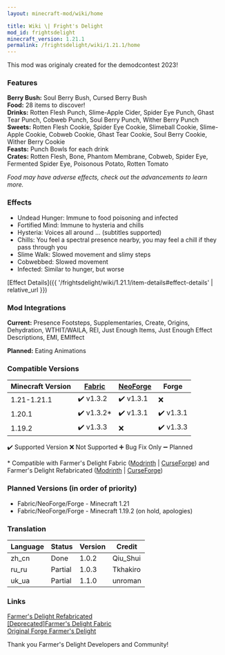 ```yaml
---
layout: minecraft-mod/wiki/home

title: Wiki \| Fright's Delight
mod_id: frightsdelight
minecraft_version: 1.21.1
permalink: /frightsdelight/wiki/1.21.1/home
---
```


This mod was originaly created for the demodcontest 2023!

### Features

<strong>Berry Bush:</strong> Soul Berry Bush, Cursed Berry Bush<br>
<strong>Food:</strong> 28 items to discover!<br>
<strong>Drinks:</strong> Rotten Flesh Punch, Slime-Apple Cider, Spider Eye Punch, Ghast Tear Punch, Cobweb Punch, Soul Berry Punch, Wither Berry Punch<br>
<strong>Sweets:</strong> Rotten Flesh Cookie, Spider Eye Cookie, Slimeball Cookie, Slime-Apple Cookie, Cobweb Cookie, Ghast Tear Cookie, Soul Berry Cookie, Wither Berry Cookie<br>
<strong>Feasts:</strong> Punch Bowls for each drink<br>
<strong>Crates:</strong> Rotten Flesh, Bone, Phantom Membrane, Cobweb, Spider Eye, Fermented Spider Eye, Poisonous Potato, Rotten Tomato<br>

*Food may have adverse effects, check out the advancements to learn more.*

### Effects

- Undead Hunger: Immune to food poisoning and infected
- Fortified Mind: Immune to hysteria and chills
- Hysteria: Voices all around … (subtitles supported)
- Chills: You feel a spectral presence nearby, you may feel a chill if they pass through you
- Slime Walk: Slowed movement and slimy steps
- Cobwebbed: Slowed movement
- Infected: Similar to hunger, but worse

[Effect Details]({{ '/frightsdelight/wiki/1.21.1/item-details#effect-details' | relative_url }})

### Mod Integrations

**Current:** Presence Footsteps, Supplementaries, Create, Origins, Dehydration, WTHIT/WAILA, REI, Just Enough Items, Just Enough Effect Descriptions, EMI, EMIffect

**Planned:** Eating Animations

### Compatible Versions

| Minecraft Version    | [Fabric](https://fabricmc.net) | [NeoForge](https://neoforged.net) | Forge                     |
| -------------------- | ------------------------------ | --------------------------------- | ------------------------- |
| 1.21-1.21.1          | :heavy_check_mark: v1.3.2      | :heavy_check_mark: v1.3.1         | :x:                       |
| 1.20.1               | :heavy_check_mark: v1.3.2*     | :heavy_check_mark: v1.3.1         | :heavy_check_mark: v1.3.1 |
| 1.19.2               | :heavy_check_mark: v1.3.3      | :x:                               | :heavy_check_mark: v1.3.3 |

:heavy_check_mark: Supported Version
:x: Not Supported
:heavy_plus_sign: Bug Fix Only
:heavy_minus_sign: Planned

\* Compatible with Farmer's Delight Fabric ([Modrinth](https://modrinth.com/mod/farmers-delight-fabric) \| [CurseForge](https://www.curseforge.com/minecraft/mc-mods/farmers-delight-fabric)) and Farmer's Delight Refabricated ([Modrinth](https://modrinth.com/mod/farmers-delight-refabricated) \| [CurseForge](https://www.curseforge.com/minecraft/mc-mods/farmers-delight-refabricated))

### Planned Versions (in order of priority)
- Fabric/NeoForge/Forge - Minecraft 1.21
- Fabric/NeoForge/Forge - Minecraft 1.19.2 (on hold, apologies)

### Translation

| Language                | Status  | Version  | Credit            |
| ----------------------- | ------- | -------- | ----------------- |
| zh_cn                   | Done    | 1.0.2    | Qiu_Shui          |
| ru_ru                   | Partial | 1.0.3    | Tkhakiro          |
| uk_ua                   | Partial | 1.1.0    | unroman           |

### Links

[Farmer's Delight Refabricated](https://modrinth.com/mod/farmers-delight-refabricated)<br>
[[Deprecated]Farmer's Delight Fabric](https://modrinth.com/mod/farmers-delight-fabric)<br>
[Original Forge Farmer's Delight](https://modrinth.com/mod/farmers-delight)

Thank you Farmer's Delight Developers and Community!